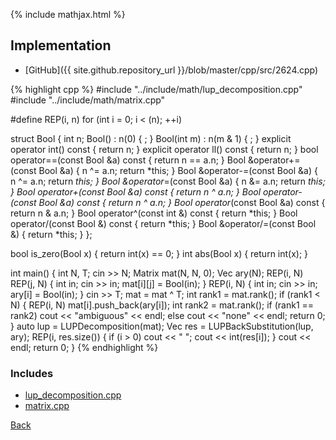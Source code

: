 {% include mathjax.html %}



## Implementation

- [GitHub]({{ site.github.repository_url }}/blob/master/cpp/src/2624.cpp)

{% highlight cpp %}
#include "../include/math/lup_decomposition.cpp"
#include "../include/math/matrix.cpp"

#define REP(i, n) for (int i = 0; i < (n); ++i)

struct Bool {
  int n;
  Bool() : n(0) { ; }
  Bool(int m) : n(m & 1) { ; }
  explicit operator int() const { return n; }
  explicit operator ll() const { return n; }
  bool operator==(const Bool &a) const { return n == a.n; }
  Bool &operator+=(const Bool &a) {
    n ^= a.n;
    return *this;
  }
  Bool &operator-=(const Bool &a) {
    n ^= a.n;
    return *this;
  }
  Bool &operator*=(const Bool &a) {
    n &= a.n;
    return *this;
  }
  Bool operator+(const Bool &a) const { return n ^ a.n; }
  Bool operator-(const Bool &a) const { return n ^ a.n; }
  Bool operator*(const Bool &a) const { return n & a.n; }
  Bool operator^(const int &) const { return *this; }
  Bool operator/(const Bool &) const { return *this; }
  Bool &operator/=(const Bool &) { return *this; }
};

bool is_zero(Bool x) { return int(x) == 0; }
int abs(Bool x) { return int(x); }

int main() {
  int N, T;
  cin >> N;
  Matrix<Bool> mat(N, N, 0);
  Vec<Bool> ary(N);
  REP(i, N) REP(j, N) {
    int in;
    cin >> in;
    mat[i][j] = Bool(in);
  }
  REP(i, N) {
    int in;
    cin >> in;
    ary[i] = Bool(in);
  }
  cin >> T;
  mat = mat ^ T;
  int rank1 = mat.rank();
  if (rank1 < N) {
    REP(i, N) mat[i].push_back(ary[i]);
    int rank2 = mat.rank();
    if (rank1 == rank2)
      cout << "ambiguous" << endl;
    else
      cout << "none" << endl;
    return 0;
  }
  auto lup = LUPDecomposition(mat);
  Vec<Bool> res = LUPBackSubstitution(lup, ary);
  REP(i, res.size()) {
    if (i > 0)
      cout << " ";
    cout << int(res[i]);
  }
  cout << endl;
  return 0;
}
{% endhighlight %}

### Includes

- [lup_decomposition.cpp](../include/math/lup_decomposition)
- [matrix.cpp](../include/math/matrix)

[Back](..)
